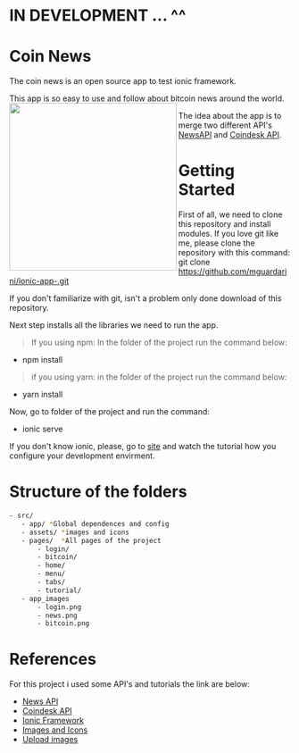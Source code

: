 
# IN DEVELOPMENT ... ^^

# Coin News

The coin news is an open source app to test ionic framework. 

This app is so easy to use and follow about bitcoin news around the world.
<img align="left" src="https://cdn4.iconfinder.com/data/icons/e-commerce-and-shopping-3/500/exchange-dollar-euro-bitcoin-british-pound-512.png" width="300" height="300" />

The idea about the app is to merge two different API's [NewsAPI](https://newsapi.org/) and [Coindesk API](https://www.coindesk.com/api/).

# Getting Started

First of all, we need to clone this repository and install modules. If you love git like me, please clone the repository with this command:  git clone https://github.com/mguardarini/ionic-app-.git

If you don't familiarize with git, isn't a problem only done download of this repository. 

Next step installs all the libraries we need to run the app. 

> If you using npm: 
    In the folder of the project run the command below: 
* npm install

> if you using yarn:
    in the folder of the project run the command below: 
* yarn install

Now, go to folder of the project and run the command: 

* ionic serve

If you don't know ionic, please, go to [site](https://ionicframework.com/docs/intro/installation/) and watch the tutorial how you configure your development envirment.

# Structure of the folders

```sh
- src/ 
   - app/ *Global dependences and config
   - assets/ *images and icons
   - pages/  *All pages of the project
       - login/
       - bitcoin/
       - home/
       - menu/
       - tabs/
       - tutorial/
   - app_images 
       - login.png
       - news.png
       - bitcoin.png
```
# References

For this project i used some API's and tutorials the link are below:

* [News API](https://newsapi.org/)
* [Coindesk API](https://www.coindesk.com/api/)
* [Ionic Framework](https://ionicframework.com/docs/components)
* [Images and Icons](https://www.iconfinder.com/icons/532805/bitcoin_british_dollar_euro_exchange_pound_rate_icon)
* [Upload images](https://pt-br.imgbb.com/)
